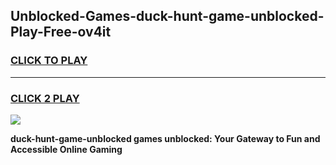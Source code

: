 
## Unblocked-Games-duck-hunt-game-unblocked-Play-Free-ov4it
<h3>
<a href="https://premium76.site?title=duck-hunt-game-unblocked&ref=09A">CLICK TO PLAY</a></h3>
<hr>

<h3>
<a href="https://premium76.site?title=duck-hunt-game-unblocked&ref=09A">CLICK 2 PLAY</a>
  
</h3>

<a href="https://premium76.site?title=duck-hunt-game-unblocked&ref=09A"><img src="https://clearcache.store/games.png"></a>


**duck-hunt-game-unblocked games unblocked: Your Gateway to Fun and Accessible Online Gaming**
